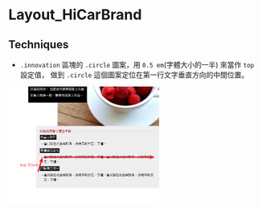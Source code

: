 # Layout_HiCarBrand
## Techniques
- `.innovation` 區塊的 `.circle` 圖案，用 `0.5 em`(字體大小的一半) 來當作 `top` 設定值，
做到 `.circle` 這個圖案定位在第一行文字垂直方向的中間位置。
<div>
  <img 
    src="images/top-12.png"
    width="300"
  />
</div>